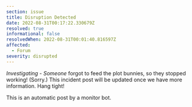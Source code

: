 ```yaml
---
section: issue
title: Disruption Detected
date: 2022-08-31T00:17:22.330679Z
resolved: true
informational: false
resolvedWhen: 2022-08-31T00:01:40.816597Z
affected:
  - Forum
severity: disrupted
---
```

*Investigating* - _Someone_ forgot to feed the plot bunnies, so they stopped working! (Sorry.) This incident post will be updated once we have more information. Hang tight!

This is an automatic post by a monitor bot.
        